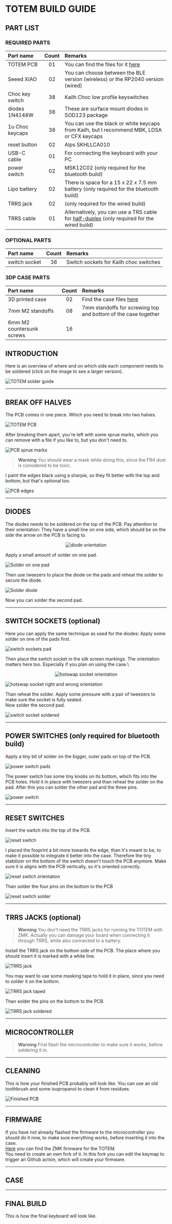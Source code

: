# TOTEM BUILD GUIDE

## PART LIST

### REQUIRED PARTS

| Part name       | Count | Remarks | 
| :-------------- | :---: | :------ |
| TOTEM PCB       | 01 | You can find the files for it [here](/PCB/) |
| Seeed XIAO      | 02 | You can choose between the BLE version (wireless) or the RP2040 version (wired) |
| Choc key switch | 38 | Kailh Choc low profile keyswitches |
| diodes 1N4148W  | 38 | These are surface mount diodes in SOD123 package |
| 1u Choc keycaps | 38 | You can use the black or white keycaps from Kailh, but I recommend MBK, LDSA or CFX keycaps |
| reset button    | 02 | Alps SKHLLCA010 |
| USB-C cable     | 01 | For connecting the keyboard with your PC |
| power switch    | 02 | MSK12C02 (only required for the bluetooth build) |
| Lipo battery    | 02 | There is space for a 15 x 22 x 7.5 mm battery (only required for the bluetooth build) |
| TRRS jack       | 02 | (only required for the wired build)|
| TRRS cable      | 01 | Alternatively, you can use a TRS cable for [half-duplex](https://github.com/qmk/qmk_firmware/blob/master/docs/serial_driver.md#usart-half-duplex) (only required for the wired build)|


### OPTIONAL PARTS

| Part name              | Count | Remarks | 
| :--------------------- | :---: | :------ |
| switch socket          | 38 | Switch sockets for Kailh choc switches |


### 3DP CASE PARTS

| Part name              | Count | Remarks | 
| :--------------------- | :---: | :------ |
| 3D printed case        | 02 | Find the case files [here](/case) |
| 7mm M2 standoffs       | 08 | 7mm standoffs for screwing top and bottom of the case together |
| 6mm M2 countersunk screws | 16 ||


## INTRODUCTION

Here is an overview of where and on which side each component needs to be soldered (click on the image to see a larger version).

![TOTEM solder guide](/docs/images/TOTEM_solderguide.png)


***

## BREAK OFF HALVES

The PCB comes in one piece. Which you need to break into two halves.

![TOTEM PCB](/docs/images/buildguide/pcb_top.jpg)

After breaking them apart, you're left with some sprue marks, which you can remove with a file if you like to, but you don't need to.

![PCB sprue marks](/docs/images/buildguide/side_01.jpg)

> **Warning**
> You should wear a mask while doing this, since the FR4 dust is considered to be toxic.

I paint the edges black using a sharpie, so they fit better with the top and bottom, but that's optional too.

![PCB edges](/docs/images/buildguide/side_02.jpg)


***

## DIODES

The diodes needs to be soldered on the top of the PCB. Pay attention to their orientation:  They have a small line on one side, which should be on the side the arrow on the PCB is facing to.

<p align="center">
<picture>
  <source media="(prefers-color-scheme: dark)" srcset="/docs/images/buildguide/diodes_dark.svg">
  <source media="(prefers-color-scheme: light)" srcset="/docs/images/buildguide/diodes_bright.svg">
  <img alt="diode orientation" src="/docs/images/buildguide/diodes_dark.svg">
</picture>
</p>

Apply a small amount of solder on one pad.

![Solder on one pad](/docs/images/buildguide/diode_01.jpg)


Then use tweezers to place the diode on the pads and reheat the solder to secure the diode.

![Solder diode](/docs/images/buildguide/diode_02.jpg)


Now you can solder the second pad.

***
 
## SWITCH SOCKETS (optional)

Here you can apply the same technique as used for the diodes: Apply some solder on one of the pads first.

![switch sockets pad](/docs/images/buildguide/hotswap_01.jpg)

Then place the switch socket in the silk screen markings. The orientation matters here too. Especially if you plan on using the case.\

<p align="center">
<picture>
  <source media="(prefers-color-scheme: dark)" srcset="/docs/images/buildguide/socket_dark.svg">
  <source media="(prefers-color-scheme: light)" srcset="/docs/images/buildguide/socket_bright.svg">
  <img alt="hotswap socket orientation" src="/docs/images/buildguide/socket_dark.svg">
</picture>
</p>


![hotswap socket right and wrong orientation](/docs/images/buildguide/hotswap_02.jpg)


Than reheat the solder. 
Apply some pressure with a pair of tweezers to make sure the socket is fully seated.\
Now solder the second pad.

![switch socket soldered](/docs/images/buildguide/hotswap_03.jpg)

***

## POWER SWITCHES (only required for bluetooth build)

Apply a tiny bit of solder on the bigger, outer pads on top of the PCB. 

![power switch pads](/docs/images/buildguide/power_01.jpg)

The power switch has some tiny knobs on its bottom, which fits into the PCB holes. Hold it in place with tweezers and than reheat the solder on the pad. After this you can solder the other pad and the three pins.

![power switch](/docs/images/buildguide/power_02.jpg)


***

## RESET SWITCHES

Insert the switch into the top of the PCB. 

![reset switch](/docs/images/buildguide/reset_01.jpg)

I placed the fooprint a bit more towards the edge, than it's meant to be, to make it possible to integrate it better into the case. Therefore the tiny stabilizer on the bottom of the switch doesn't touch the PCB anymore. Make sure it is aligns with the PCB vertically, so it's oriented correctly.

![reset switch orientation](/docs/images/buildguide/reset_02.jpg)

Than solder the four pins on the bottom to the PCB

![reset switch solder](/docs/images/buildguide/reset_switch_03.jpg)


***

## TRRS JACKS (optional)

> **Warning**
> You don't need the TRRS jacks for running the TOTEM with ZMK. Actually you can damage your board when connecting it through TRRS, while also connected to a battery.

Install the TRRS jack on the bottom side of the PCB. The place where you should insert it is marked with a white line.

![TRRS jack](/docs/images/buildguide/trrs_01.jpg)

You may want to use some masking tape to hold it in place, since you need to solder it on the bottom.

![TRRS jack taped](/docs/images/buildguide/trrs_02.jpg)

Than solder the pins on the bottom to the PCB.

![TRRS jack soldered](/docs/images/buildguide/trrs_03.jpg)


***

## MICROCONTROLLER

> **Warning**
> First flash the microcontroller to make sure it works, before soldering it in.





***

## CLEANING

This is how your finished PCB probably will look like. You can use an old toothbrush and some isopropanol to clean it from residues. 

![Finished PCB](/docs/images/buildguide/PCB_finished_BLE.jpg)


***

## FIRMWARE

If you have not already flashed the firmware to the microcontroller you should do it now, to make sure everything works, before inserting it into the case.\
[Here](https://github.com/GEIGEIGEIST/zmk-config-totem) you can find the ZMK firmware for the TOTEM.\
You need to create an own fork of it. In this fork you can edit the keymap to trigger an Github action, which will create your firmware. 


***

## CASE


***

## FINAL BUILD

This is how the final keyboard will look like. 